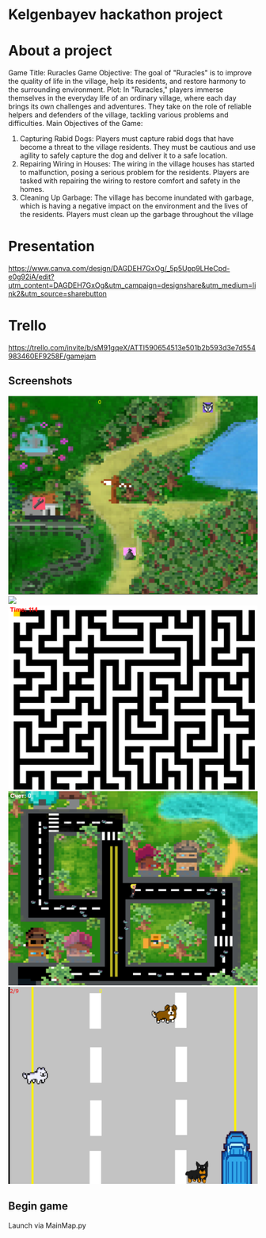 # Kelgenbayev hackathon project


# About a project


Game Title: Ruracles
Game Objective: 
The goal of "Ruracles" is to improve the quality of life in the village, help its residents, and restore harmony to the surrounding environment.
Plot: In "Ruracles," players immerse themselves in the everyday life of an ordinary village, where each day brings its own challenges and adventures. They take on the role of reliable helpers and defenders of the village, tackling various problems and difficulties.
Main Objectives of the Game:
1. Capturing Rabid Dogs:  Players must capture rabid dogs that have become a threat to the village residents. They must be cautious and use agility to safely capture the dog and deliver it to a safe location.
2. Repairing Wiring in Houses:
   The wiring in the village houses has started to malfunction, posing a serious problem for the residents. Players are tasked with repairing the wiring to restore comfort and safety in the homes.
3. Cleaning Up Garbage:   The village has become inundated with garbage, which is having a negative impact on the environment and the lives of the residents. Players must clean up the garbage throughout the village
# Presentation
https://www.canva.com/design/DAGDEH7GxOg/_5p5Upp9LHeCpd-e0g92iA/edit?utm_content=DAGDEH7GxOg&utm_campaign=designshare&utm_medium=link2&utm_source=sharebutton

# Trello

https://trello.com/invite/b/sM91gqeX/ATTI590654513e501b2b593d3e7d554983460EF9258F/gamejam
## Screenshots
![](https://github.com/Bwe0123/GameJam2024/blob/main/%D0%A1%D0%BD%D0%B8%D0%BC%D0%BE%D0%BA%20%D1%8D%D0%BA%D1%80%D0%B0%D0%BD%D0%B0%202024-04-21%20231038.png)
![]([https://github.com/Bwe0123/GameJam2024/blob/main/%D0%A1%D0%BD%D0%B8%D0%BC%D0%BE%D0%BA%20%D1%8D%D0%BA%D1%80%D0%B0%D0%BD%D0%B0%202024-04-21%20231038.png)
![](https://github.com/Bwe0123/GameJam2024/blob/main/%D0%A1%D0%BD%D0%B8%D0%BC%D0%BE%D0%BA%20%D1%8D%D0%BA%D1%80%D0%B0%D0%BD%D0%B0%202024-04-21%20231051.png)
![](https://github.com/Bwe0123/GameJam2024/blob/main/%D0%A1%D0%BD%D0%B8%D0%BC%D0%BE%D0%BA%20%D1%8D%D0%BA%D1%80%D0%B0%D0%BD%D0%B0%202024-04-21%20231121.png)
![](https://github.com/Bwe0123/GameJam2024/blob/main/%D0%A1%D0%BD%D0%B8%D0%BC%D0%BE%D0%BA%20%D1%8D%D0%BA%D1%80%D0%B0%D0%BD%D0%B0%202024-04-21%20231140.png)
## Begin game
 Launch via MainMap.py

